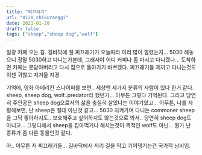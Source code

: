 ```yaml
---
title: "찌끄래기"
url: "0120_chikuraeggi"
date: 2021-01-20
draft: false
tags: ["sheep","sheep dog","wolf"]
---
```

일광 카페 오는 길. 길바닥에 웬 찌끄래기가 오늘따라 이리 많이 깔렸는지... 5030 해놓으니 정말 5030하고 다니는가본데, 그래서야 어디 커피나 좀 마시고 다니겠나... 도착하면 카페는 문닫아버리고 다시 집으로 돌아가기 바쁘겠다. 찌끄래기들 제끼고 다니는것도 이젠 귀찮고 지겨울 지경.

기억에, 영화 아메리칸 스나이퍼를 보면.. 세상엔 세가지 분류의 사람이 있다 한거 같다. sheep, sheep dog, wolf..predator라 했던가... 아무튼 그렇다 기억된다. 그리고 당연히 주인공은 sheep dog으로서의 삶을 충실히 살았다는 이야기였고... 아무튼, 나를 자평해보면, 난 sheep은 절대 아닌것 같고... 5030 지켜가며 다니는 commoner sheep을 그닥 좋아하지도.. 보호해주고 싶어하지도 않는것으로 봐서.. 당연히 sheep dog도 아니고... 그렇다해서 sheep을 잡아먹거나 해치는것이 목적인 wolf도 아닌... 뭔가 난 종류가 좀 다른 동물인것 같다.

아.. 아무튼 저 찌끄래기들... 길바닥에서 저리 길을 막고 기어댕기는건 국가적 낭비임.
